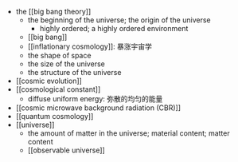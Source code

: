 - the [[big bang theory]]
    - the beginning of the universe; the origin of the universe
        - highly ordered; a highly ordered environment
    - [[big bang]]
    - [[inflationary cosmology]]: 暴涨宇宙学 
    - the shape of space
    - the size of the universe
    - the structure of the universe
- [[cosmic evolution]]
- [[cosmological constant]]
    - diffuse uniform energy: 弥散的均匀的能量 
- [[cosmic microwave background radiation (CBR)]]
- [[quantum cosmology]]
- [[universe]]
    - the amount of matter in the universe; material content; matter content
    - [[observable universe]]
